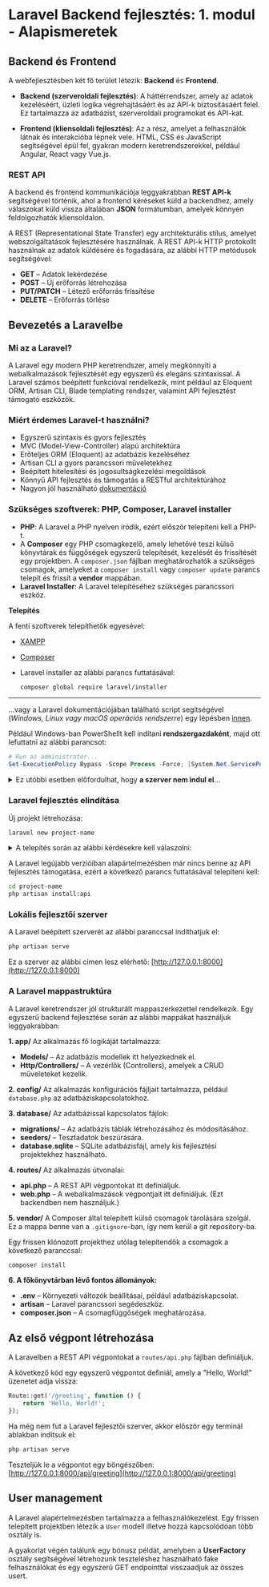 # Laravel Backend fejlesztés: 1. modul - Alapismeretek

## Backend és Frontend
A webfejlesztésben két fő terület létezik: **Backend** és **Frontend**.

- **Backend (szerveroldali fejlesztés)**: A háttérrendszer, amely az adatok kezeléséért, üzleti logika végrehajtásáért és az API-k biztosításáért felel. Ez tartalmazza az adatbázist, szerveroldali programokat és API-kat. 

- **Frontend (kliensoldali fejlesztés)**: Az a rész, amelyet a felhasználók látnak és interakcióba lépnek vele. HTML, CSS és JavaScript segítségével épül fel, gyakran modern keretrendszerekkel, például Angular, React vagy Vue.js.

### REST API

A backend és frontend kommunikációja leggyakrabban **REST API-k** segítségével történik, ahol a frontend kéréseket küld a backendhez, amely válaszokat küld vissza általában **JSON** formátumban, amelyek könnyen feldolgozhatók kliensoldalon.

A REST (Representational State Transfer) egy architekturális stílus, amelyet webszolgáltatások fejlesztésére használnak. A REST API-k HTTP protokollt használnak az adatok küldésére és fogadására, az alábbi HTTP metódusok segítségével:
- **GET** – Adatok lekérdezése
- **POST** – Új erőforrás létrehozása
- **PUT/PATCH** – Létező erőforrás frissítése
- **DELETE** – Erőforrás törlése

## Bevezetés a Laravelbe

### Mi az a Laravel?
A Laravel egy modern PHP keretrendszer, amely megkönnyíti a webalkalmazások fejlesztését egy egyszerű és elegáns szintaxissal. A Laravel számos beépített funkcióval rendelkezik, mint például az Eloquent ORM, Artisan CLI, Blade templating rendszer, valamint API fejlesztést támogató eszközök.

### Miért érdemes Laravel-t használni?
- Egyszerű szintaxis és gyors fejlesztés
- MVC (Model-View-Controller) alapú architektúra
- Erőteljes ORM (Eloquent) az adatbázis kezeléséhez
- Artisan CLI a gyors parancssori műveletekhez
- Beépített hitelesítési és jogosultságkezelési megoldások
- Könnyű API fejlesztés és támogatás a RESTful architektúrához
- Nagyon jól használható [dokumentáció](https://laravel.com/docs)

### Szükséges szoftverek: **PHP, Composer, Laravel installer**

- **PHP**: A Laravel a PHP nyelven íródik, ezért először telepíteni kell a PHP-t.
- A **Composer** egy PHP csomagkezelő, amely lehetővé teszi külső könyvtárak és függőségek egyszerű telepítését, kezelését és frissítését egy projektben. A `composer.json` fájlban meghatározhatók a szükséges csomagok, amelyeket a `composer install` vagy `composer update` parancs telepít és frissít a **vendor** mappában.
- **Laravel Installer**: A Laravel telepítéséhez szükséges parancssori eszköz.

**Telepítés**

A fenti szoftverek telepíthetők egyesével:
 - [XAMPP](https://www.apachefriends.org/hu/index.html)
 - [Composer](https://getcomposer.org)
 - Laravel installer az alábbi parancs futtatásával:
 
    ```sh
    composer global require laravel/installer
    ```
---

 ...vagy a Laravel dokumentációjában található script segítségével (*Windows, Linux vagy macOS operációs rendszerre*) egy lépésben [innen](https://laravel.com/docs/11.x/installation#installing-php).

Például Windows-ban PowerShellt kell indítani **rendszergazdaként**, majd ott lefuttatni az alábbi parancsot:
```powershell
# Run as administrator...
Set-ExecutionPolicy Bypass -Scope Process -Force; [System.Net.ServicePointManager]::SecurityProtocol = [System.Net.ServicePointManager]::SecurityProtocol -bor 3072; iex ((New-Object System.Net.WebClient).DownloadString('https://php.new/install/windows/8.4'))
```

<details>
<summary>Ez utóbbi esetben előfordulhat, hogy <b>a szerver nem indul el</b>...</summary>

Ha a szerver az alábbi hibaüzenettel nem indul el:

```sh
Failed to listen on 127.0.0.1:8000 (reason: ?)
Failed to listen on 127.0.0.1:8001 (reason: ?)
...
```

Keressük meg a `php.ini` fájlt a következő helyen:

```sh
c:\Users\<username>\.config\herd-lite\bin\php.ini 
```

és töröljük ki az 'E' betűt a `variables_order` sorban:

```php
variables_order = "EGPCS"
helyett
variables_order = "GPCS"
```
</details>


### Laravel fejlesztés elindítása
Új projekt létrehozása:

```sh
laravel new project-name
```
<details>
<summary>A telepítés során az alábbi kérdésekre kell válaszolni:</summary>

- Would you like to install a starter kit? **Válasz**: none
- Which testing framework do you prefer? **Válasz**: tetszőleges (monst nem fogunk automata teszteket írni semelyik redszerben)
- Would you like to initialize a Git repository? **Válasz**: tetszőleges. Ha szerétnénk verziókezelést használni, akkor igen, egyébként nem.
- Which database will your application use? **Válasz**: sqlite
- Would you like to run the default database migrations? **Válasz**: yes.
 
</details>

A Laravel legújabb verzióiban alapártelmezésben már nincs benne az API fejlesztés támogatása, ezért a következő parancs futtatásával telepíteni kell:

```sh
cd project-name
php artisan install:api
```

### Lokális fejlesztői szerver
A Laravel beépített szerverét az alábbi paranccsal indíthatjuk el:

```sh
php artisan serve
```

Ez a szerver az alábbi címen lesz elérhető: [http://127.0.0.1:8000](http://127.0.0.1:8000)

### A Laravel mappastruktúra

A Laravel keretrendszer jól strukturált mappaszerkezettel rendelkezik. Egy egyszerű backend fejlesztése során az alábbi mappákat használjuk leggyakrabban:

**1. app/**
Az alkalmazás fő logikáját tartalmazza:
- **Models/** – Az adatbázis modellek itt helyezkednek el.
- **Http/Controllers/** – A vezérlők (Controllers), amelyek a CRUD műveleteket kezelik.

**2. config/**
Az alkalmazás konfigurációs fájljait tartalmazza, például `database.php` az adatbáziskapcsolatokhoz.

**3. database/**
Az adatbázissal kapcsolatos fájlok:
- **migrations/** – Az adatbázis táblák létrehozásához és módosításához.
- **seeders/** – Tesztadatok beszúrására.
- **database.sqlite** – SQLite adatbázisfájl, amely kis fejlesztési projektekhez használható.

**4. routes/**
Az alkalmazás útvonalai:
- **api.php** – A REST API végpontokat itt definiáljuk.
- **web.php** – A webalkalmazások végpontjait itt definiáljuk. (Ezt backendben nem használjuk.)

**5. vendor/**
A Composer által telepített külső csomagok tárolására szolgál. Ez a mappa benne van a `.gitignore`-ban, így nem kerül a git repository-ba.

Egy frissen klónozott projekthez utólag telepítendők a csomagok a következő paranccsal:
```sh
composer install
```

**6. A főkönyvtárban lévő fontos állományok:**
- **.env** – Környezeti változók beállításai, például adatbáziskapcsolat.
- **artisan** – Laravel parancssori segédeszköz.
- **composer.json** – A csomagfüggőségek meghatározása.


## Az első végpont létrehozása
A Laravelben a REST API végpontokat a `routes/api.php` fájlban definiáljuk.

A következő kód egy egyszerű végpontot definiál, amely a "Hello, World!" üzenetet adja vissza:

```php
Route::get('/greeting', function () {
    return 'Hello, World!';
});
```

Ha még nem fut a Laravel fejlesztői szerver, akkor először egy terminál ablakban indítsuk el:
```sh
php artisan serve
```

Teszteljük le a végpontot egy böngészőben: [http://127.0.0.1:8000/api/greeting](http://127.0.0.1:8000/api/greeting)

## User management
A Laravel alapértelmezésben tartalmazza a felhasználókezelést. Egy frissen telepített projektben létezik a `User` modell illetve hozzá kapcsolódóan több osztály is.

A gyakorlat végén találunk egy bónusz példát, amelyben a **UserFactory** osztály segítségével létrehozunk teszteléshez használható fake felhasználókat és egy egyszerű GET endpointtal visszaadjuk az összes usert.
